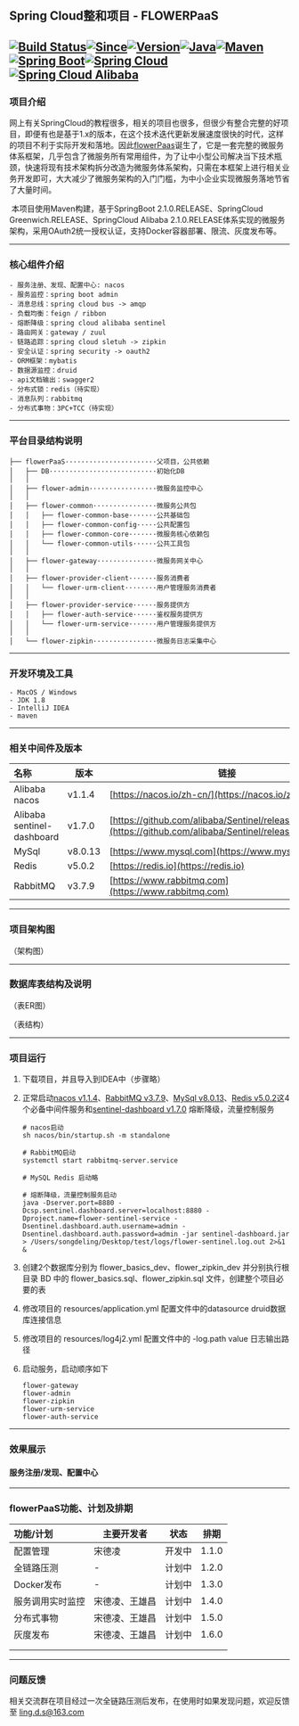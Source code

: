 ## Spring Cloud整和项目 - FLOWERPaaS

[![Build Status](https://img.shields.io/badge/build-success-brightgreen)](https://github.com/CoderOfSong/flowerPaaS)[![Since](https://img.shields.io/badge/Since-2019-199EC4.svg)](https://github.com/CoderOfSong/flowerPaaS)[![Version](https://img.shields.io/badge/Version-1.0.0-orange.svg)](https://github.com/CoderOfSong/flowerPaaS)[![Java](https://img.shields.io/badge/Java-1.8-yellow.svg)](https://www.oracle.com/technetwork/java/javase/downloads/index.html)[![Maven](https://img.shields.io/badge/Maven-3.5.4-01BC7E.svg)](https://maven.apache.org/)[![Spring Boot](https://img.shields.io/badge/SpringBoot-2.1.0.RELEASE-FF69B4.svg)](https://spring.io/projects/spring-boot/)[![Spring Cloud](https://img.shields.io/badge/SpringCloud-Greenwich.RELEASE-5DBF3D.svg)](https://spring.io/projects/spring-cloud)[![Spring Cloud Alibaba](https://img.shields.io/badge/SpringCloudAlibaba-2.1.0.RELEASE-5DBF3D.svg)](https://spring.io/projects/spring-cloud)
-----
### 项目介绍

​		网上有关SpringCloud的教程很多，相关的项目也很多，但很少有整合完整的好项目，即便有也是基于1.x的版本，在这个技术迭代更新发展速度很快的时代，这样的项目不利于实际开发和落地。因此[flowerPaas](https://github.com/CoderOfSong/flowerPaaS)诞生了，它是一套完整的微服务体系框架，几乎包含了微服务所有常用组件，为了让中小型公司解决当下技术瓶颈，快速将现有技术架构拆分改造为微服务体系架构，只需在本框架上进行相关业务开发即可，大大减少了微服务架构的入门门槛，为中小企业实现微服务落地节省了大量时间。

​		本项目使用Maven构建，基于SpringBoot 2.1.0.RELEASE、SpringCloud Greenwich.RELEASE、SpringCloud Alibaba 2.1.0.RELEASE体系实现的微服务架构，采用OAuth2统一授权认证，支持Docker容器部署、限流、灰度发布等。

--------

### 核心组件介绍

```
- 服务注册、发现、配置中心: nacos
- 服务监控：spring boot admin
- 消息总线：spring cloud bus -> amqp
- 负载均衡：feign / ribbon
- 熔断降级：spring cloud alibaba sentinel
- 路由网关：gateway / zuul
- 链路追踪：spring cloud sletuh -> zipkin
- 安全认证：spring security -> oauth2
- ORM框架：mybatis
- 数据源监控：druid
- api文档输出：swagger2
- 分布式锁：redis（待实现）
- 消息队列：rabbitmq
- 分布式事物：3PC+TCC（待实现）
```

-----

### 平台目录结构说明

```
├── flowerPaaS·······················父项目，公共依赖
│   ├── DB···························初始化DB 
│   │
│   ├── flower-admin·················微服务监控中心
│   │
│   ├── flower-common················微服务公共包
│   │   ├── flower-common-base·······公共基础包
│   │   ├── flower-common-config·····公共配置包
│   │   ├── flower-common-core·······微服务核心依赖包
│   │   └── flower-common-utils······公共工具包
│   │
│   ├── flower-gateway···············微服务网关中心
│   │
│   ├── flower-provider-client·······服务消费者
│   │   └── flower-urm-client········用户管理服务消费者
│   │
│   ├── flower-provider-service······服务提供方
│   │   ├── flower-auth-service······鉴权服务提供方
│   │   └── flower-urm-service·······用户管理服务提供方
│   │
│   └── flower-zipkin················微服务日志采集中心
```

---------

### 开发环境及工具

```
- MacOS / Windows
- JDK 1.8
- IntelliJ IDEA
- maven
```

------

### 相关中间件及版本

| 名称                       | 版本    | 链接                                                         |
| :------------------------- | ------- | ------------------------------------------------------------ |
| Alibaba nacos              | v1.1.4  | [https://nacos.io/zh-cn/](https://nacos.io/zh-cn/)           |
| Alibaba sentinel-dashboard | v1.7.0  | [https://github.com/alibaba/Sentinel/releases/tag/1.7.0](https://github.com/alibaba/Sentinel/releases/tag/1.7.0) |
| MySql                      | v8.0.13 | [https://www.mysql.com](https://www.mysql.com)               |
| Redis                      | v5.0.2  | [https://redis.io](https://redis.io)                         |
| RabbitMQ                   | v3.7.9  | [https://www.rabbitmq.com](https://www.rabbitmq.com)         |

-------

### 项目架构图

（架构图）

-----

### 数据库表结构及说明

（表ER图）

（表结构）

------

### 项目运行

1. 下载项目，并且导入到IDEA中（步骤略）

2. 正常启动[nacos v1.1.4](https://nacos.io/zh-cn/)、[RabbitMQ v3.7.9](https://www.rabbitmq.com)、[MySql v8.0.13](https://www.mysql.com)、[Redis v5.0.2](https://redis.io)这4个必备中间件服务和[sentinel-dashboard v1.7.0](https://github.com/alibaba/Sentinel/releases/tag/1.7.0) 熔断降级，流量控制服务

   ```shell
   # nacos启动
   sh nacos/bin/startup.sh -m standalone
   
   # RabbitMQ启动
   systemctl start rabbitmq-server.service
   
   # MySQL Redis 启动略
   
   # 熔断降级，流量控制服务启动
   java -Dserver.port=8880 -Dcsp.sentinel.dashboard.server=localhost:8880 -Dproject.name=flower-sentinel-service -Dsentinel.dashboard.auth.username=admin -Dsentinel.dashboard.auth.password=admin -jar sentinel-dashboard.jar > /Users/songdeling/Desktop/test/logs/flower-sentinel.log.out 2>&1 &
   ```

3. 创建2个数据库分别为 flower_basics_dev、flower_zipkin_dev 并分别执行根目录 BD 中的 flower_basics.sql、flower_zipkin.sql 文件，创建整个项目必要的表

4. 修改项目的 resources/application.yml 配置文件中的datasource druid数据库连接信息

5. 修改项目的 resources/log4j2.yml 配置文件中的 -log.path value 日志输出路径

6. 启动服务，启动顺序如下

   ```
   flower-gateway
   flower-admin
   flower-zipkin
   flower-urm-service
   flower-auth-service
   ```

--------

### 效果展示

#### 服务注册/发现、配置中心







------

### flowerPaaS功能、计划及排期

| 功能/计划        | 主要开发者     | 状态   | 排期  |
| :--------------- | -------------- | ------ | ----- |
| 配置管理         | 宋德凌         | 开发中 | 1.1.0 |
| 全链路压测       | -              | 计划中 | 1.2.0 |
| Docker发布       | -              | 计划中 | 1.3.0 |
| 服务调用实时监控 | 宋德凌、王雄昌 | 计划中 | 1.4.0 |
| 分布式事物       | 宋德凌、王雄昌 | 计划中 | 1.5.0 |
| 灰度发布         | 宋德凌、王雄昌 | 计划中 | 1.6.0 |
|                  |                |        |       |
|                  |                |        |       |

-----

### 问题反馈

​		相关交流群在项目经过一次全链路压测后发布，在使用时如果发现问题，欢迎反馈至 ling.d.s@163.com











